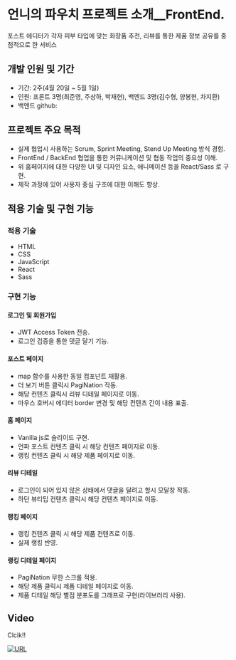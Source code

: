 # 언니의 파우치 프로젝트 소개__FrontEnd.
포스트 에디터가 각자 피부 타입에 맞는 화장품 추천, 리뷰를 통한 제품 정보 공유를 중점적으로 한 서비스

## 개발 인원 및 기간
- 기간: 2주(4월 20일 ~ 5월 1일)
- 인원: 프론트 3명(최준영, 주상하, 박재현), 백엔드 3명(김수형, 양봉현, 차지환)
- 백엔드 github: 

## 프로젝트 주요 목적
- 실제 협업시 사용하는 Scrum, Sprint Meeting, Stend Up Meeting 방식 경험.
- FrontEnd / BackEnd 협업을 통한 커뮤니케이션 및 협동 작업의 중요성 이해.
- 위 홈페이지에 대한 다양한 UI 및 디자인 요소, 애니메이션 등을 React/Sass 로 구현.
- 제작 과정에 있어 사용자 중심 구조에 대한 이해도 향상.

## 적용 기술 및 구현 기능

### 적용 기술
- HTML
- CSS
- JavaScript
- React
- Sass

### 구현 기능

#### 로그인 및 회원가입

- JWT Access Token 전송.
- 로그인 검증을 통한 댓글 달기 기능.

#### 포스트 페이지

- map 함수를 사용한 동일 컴포넌트 재활용.
- 더 보기 버튼 클릭시 PagiNation 작동.
- 해당 컨텐츠 클릭시 리뷰 디테일 페이지로 이동.
- 마우스 호버시 에디터 border 변경 및 해당 컨텐츠 간이 내용 표출.

#### 홈 페이지

- Vanilla js로 슬리이드 구현.
- 언파 포스트 컨텐츠 클릭 시 해당 컨텐츠 페이지로 이동.
- 랭킹 컨텐츠 클릭 시 해당 제품 페이지로 이동.

#### 리뷰 디테일

- 로그인이 되어 있지 않은 상태에서 댓글을 달려고 할시 모달창 작동.
- 하단 뷰티팁 컨텐츠 클릭시 해당 컨텐츠 페이지로 이동.

#### 랭킹 페이지

- 랭킹 컨텐츠 클릭 시 해당 제품 컨텐츠로 이동.
- 실제 랭킹 반영.

#### 랭킹 디테일 페이지

- PagiNation 무한 스크롤 적용.
- 해당 제품 클릭시 제품 디테일 페이지로 이동.
- 제품 디테일 해당 별점 분포도를 그래프로 구현(라이브러리 사용).


## Video

Clcik!!

[![URL](https://user-images.githubusercontent.com/60928021/82725804-8ab43d80-9d1a-11ea-8449-eb7de37073b2.png)](https://youtu.be/lJ7GSCtig0w)
